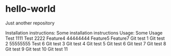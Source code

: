 # hello-world
Just another repository

Installation instructions:
Some installation instructions
Usage:
Some Usage
Test 1111
Test 2222
Feature4
44444444
Feature5
Feature7
Git test 1
Git test 2
55555555
Test 6
Git test 3
Git test 4
Git test 5
Git test 6
Git test 7
Git test 8
Git test 9
Git test 10
Git test 11
